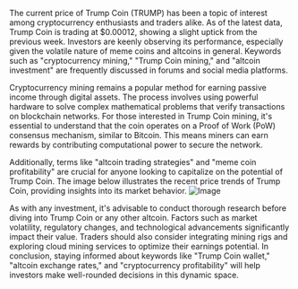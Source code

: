 The current price of Trump Coin (TRUMP) has been a topic of interest among cryptocurrency enthusiasts and traders alike. As of the latest data, Trump Coin is trading at $0.00012, showing a slight uptick from the previous week. Investors are keenly observing its performance, especially given the volatile nature of meme coins and altcoins in general. Keywords such as "cryptocurrency mining," "Trump Coin mining," and "altcoin investment" are frequently discussed in forums and social media platforms.

Cryptocurrency mining remains a popular method for earning passive income through digital assets. The process involves using powerful hardware to solve complex mathematical problems that verify transactions on blockchain networks. For those interested in Trump Coin mining, it's essential to understand that the coin operates on a Proof of Work (PoW) consensus mechanism, similar to Bitcoin. This means miners can earn rewards by contributing computational power to secure the network.

Additionally, terms like "altcoin trading strategies" and "meme coin profitability" are crucial for anyone looking to capitalize on the potential of Trump Coin. The image below illustrates the recent price trends of Trump Coin, providing insights into its market behavior. ![Image](https://github.com/user-attachments/assets/590b50a7-4459-4e76-8a31-559aed223621)

As with any investment, it's advisable to conduct thorough research before diving into Trump Coin or any other altcoin. Factors such as market volatility, regulatory changes, and technological advancements significantly impact their value. Traders should also consider integrating mining rigs and exploring cloud mining services to optimize their earnings potential. In conclusion, staying informed about keywords like "Trump Coin wallet," "altcoin exchange rates," and "cryptocurrency profitability" will help investors make well-rounded decisions in this dynamic space.